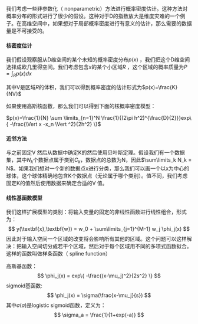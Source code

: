 我们考虑⼀些⾮参数化（ nonparametric）⽅法进⾏概率密度估计。这种⽅法对概率分布的形式进⾏了很少的假设。这种对于D的指数放⼤是维度灾难的⼀个例⼦。在⾼维空间中，如果想对于局部概率密度进⾏有意义的估计，那么需要的数据量是不可接受的。

#### 核密度估计

我们假设观察服从D维空间的某个未知的概率密度分布$p(x)$ ，我们把这个D维空间选择成欧几里得空间。我们考虑包含$x$的某个小区域$R$ ，这个区域的概率质量为$P = \int_R p(x) dx$ 

其中V是区域$R$的体积，我们可以得到概率密度的估计形式为$p(x)=\frac{K}{NV}$

如果使用高斯核函数，那么我们可以得到下面的核概率密度模型：

$p(x)=\frac{1}{N} \sum \limits_{n=1}^N \frac{1}{(2\pi h^2)^{\frac{D}{2}}}exp\{ -\frac{\Vert x -x_n \Vert ^2}{2h^2} \}$

#### 近邻方法

与之前固定V 然后从数据中确定K的然后使⽤贝叶斯定理。假设我们有⼀个数据集，其中$N_k$个数据点属于类别$C_k$，数据点的总数为N，因此$\sum\limits_k N_k = N$。如果我们想对⼀个新的数据点x进⾏分类，那么我们可以画⼀个以x为中⼼的球体，这个球体精确地包含K个数据点（⽆论属于哪个类别）。值不同，我们考虑固定K的值然后使⽤数据来确定合适的V 值。

#### 线性基函数模型

我们这样扩展模型的类别：将输⼊变量的固定的⾮线性函数进⾏线性组合，形式为：
$$
y(\textbf{x},\textbf{w}) = w_0 + \sum\limits_{j=1}^{M-1} w_j \phi_j(x)
$$
因此对于输⼊空间⼀个区域的改变将会影响所有其他的区域。这个问题可以这样解决：把输⼊空间切分成若⼲个区域，然后对于每个区域⽤不同的多项式函数拟合。这样的函数叫做样条函数（ spline function）

高斯基函数：
$$
\phi_j(x) = exp\{ -\frac{(x-\mu_j)^2}{2s^2} \}
$$
sigmoid基函数:
$$
\phi_j(x) = \sigma(\frac{x-\mu_j}{s})
$$
其中$\sigma(a)$是logistic sigmoid函数，定义为：
$$
\sigma_a = \frac{1}{1+exp(-a)}
$$
